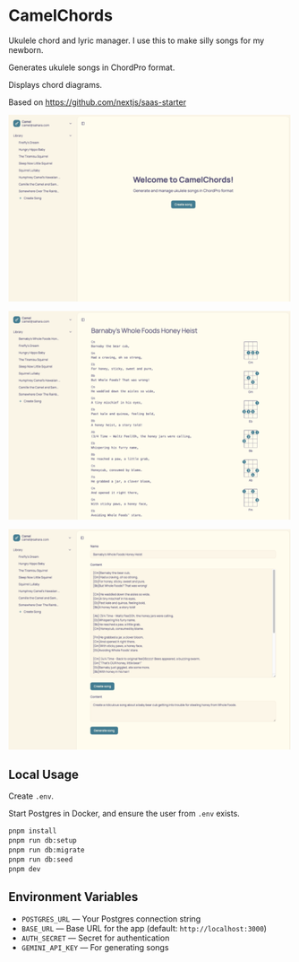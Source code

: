# CamelChords

Ukulele chord and lyric manager. I use this to make silly songs for my newborn.

Generates ukulele songs in ChordPro format.

Displays chord diagrams.

Based on https://github.com/nextjs/saas-starter

![Library Home](screenshots/library.png)

![Song View](screenshots/song.png)

![Generate Song](screenshots/create_song.png)

## Local Usage

Create `.env`.

Start Postgres in Docker, and ensure the user from `.env` exists.

```sh
pnpm install
pnpm run db:setup
pnpm run db:migrate
pnpm run db:seed
pnpm dev
```

## Environment Variables

- `POSTGRES_URL` — Your Postgres connection string
- `BASE_URL` — Base URL for the app (default: `http://localhost:3000`)
- `AUTH_SECRET` — Secret for authentication
- `GEMINI_API_KEY` — For generating songs
